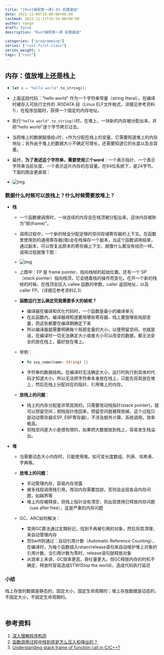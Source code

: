 ```yaml
---
title: "[Rust编程第一课]-01 前置基础"
date: 2022-12-06T18:00:00+08:00
lastmod: 2022-12-21T16:54:00+08:00
author: nange
draft: false
description: "Rust编程第一课 前置基础"

categories: ["programming"]
series: ["rust-first-class"]
series_weight: 1
tags: ["rust"]
---
```


## 内存：值放堆上还是栈上

* ```rust
  let s = "hello world".to_string();
  ```

* 上面这段代码："hello world" 作为一个字符串常量（string literal），在编译时被存入可执行文件的 .RODATA 段（Linux ELF文件格式，详细见参考资料1），在程序加载时，获得一个固定的内存地址。

* 执行`"hello world".to_string()`时，在堆上，一块新的内存被分配出来，并把"hello world"逐个字节拷贝过去。

* 当把堆上的数据赋值给`s`时，`s`作为分配在栈上的变量，它需要知道堆上的内存地址；另外由于堆上的数据大小不确定可增长，还需要知道它的长度以及总容量。

* 最终，**为了表述这个字符串，需要使用三个word**：一个表示指针、一个表示字符串当前长度、一个表示这片内存的总容量。在64位系统下，是24字节。下面的图会更直观：

* ![img](/images/a7e7f2334460f15f9afd04ebd710b54c.jpg)

### 数据什么时候可以放栈上？什么时候需要放堆上？

* **栈**

  * 一个函数被调用时，一块连续的内存会在栈顶被分配出来，这块内存被称为“帧(frame)”。

  * 调用过程中，一个新的帧会分配足够的空间存储寄存器的上下文。在函数里使用到的通用寄存器(值)会在栈保存一个副本，当这个函数调用结束，通过副本，可以恢复出原本的寄存器上下文，就像什么都没有经历一样。调用过程就像下图：

  * ![img](/images/cce3c36426cd910feaee4c4ccb3afcbc.jpg)

  * 上图中：FP 是 frame pointer，指向栈帧的起始位置。还有一个 SP（stack pointer）指向栈顶，它会随着栈的操作而变化。在开一个新的栈帧的时候，在栈顶会压入 callee 函数的参数，caller 返回地址，以及 caller FP。（详细见参考资料2,3）

  * **函数运行怎么确定究竟需要多大的帧呢？**

    * 编译器在编译和优化代码时，一个函数是最小的编译单元
    * 在此函数内，编译器得知道要用哪些寄存器、栈上要放哪些局部变量，而这些都要在编译期确定下来
    * 所以编译器就需要明确每个局部变量的大小，以便预留空间。也就是说，在编译时一切无法确定大小或者大小可以改变的数据，都无法安全的放在栈上，最好放在堆上。

  * 举例：

    * ```rust
      fn say_name(name: String) {}
      ```

    * 字符串的数据结构，在编译时无法确定大小，运行时执行到具体的代码才知道大小。所以无法把字符串本身放在栈上，只能先将其放在堆上，然后在栈上分配对应的指针，引用堆上的内存。

  * **放栈上的问题**：

    * 栈上的内存分配是非常高效的。只需要改动栈指针(stack pointer)，就可以预留空间；把栈指针改回来，预留空间就被释放掉。这个过程只是动动寄存器(ESP, EBP寄存器)，不涉及额外计算、系统调用，效率极高。
    * 但栈空间是大小是很有限的，如果把大数据放到栈上，容易发生栈溢出。

* **堆**

  * 当需要动态大小内存时，只能使用堆。如可变长度数组、列表、哈希表、字典等。
  * **放堆上的问题：**
    * 手动管理内存，容易内存泄露
    * 被多线程调用栈引用，改动内存需要加锁，否则会出现各自内存问题，如越界等
    * 堆上内存被释放，但栈上指针没有清空，则出现使用已释放内存问题（use after free），这是严重的内存问题

  * GC、ARC如何解决：
    * 常用GC算法通过定期标记，找到不再被引用的对象，然后将其清理，来自动管理内存
    * 而Swift则通过：自动引用计数（Automatic Reference Counting），在编译时，为每个函数插入retain/release语句来自动维护堆上对象的引用计数，当引用计数为零时，release语句就释放对象
    * 从效率上来讲，GC效率更高，吞吐量更大。但GC释放内存的时机不确定，释放时容易造成STW(Stop the world)，造成代码执行延迟


### 小结

栈上存放的数据是静态的，固定大小，固定生命周期的；堆上存放数据是动态的，不固定大小，不固定生命周期的。

​	







## 参考资料

1. [深入理解程序构造](https://www.jianshu.com/p/1a65293d722e)
1. [函数调用过程中栈到底是怎么压入和弹出的？](https://www.zhihu.com/question/22444939/answer/705117359)
1. [Understanding stack frame of function call in C/C++?](https://softwareengineering.stackexchange.com/questions/195385/understanding-stack-frame-of-function-call-in-c-c)
